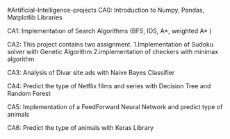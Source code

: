 #Artificial-Intelligence-projects
CA0: Introduction to Numpy, Pandas, Matplotlib Libraries

CA1: Implementation of Search Algorithms (BFS, IDS, A*, weighted A* )

CA2: This project contains two assignment. 1.Implementation of Sudoku solver with Genetic Algorithm 2.implementation of checkers with minimax algorithm

CA3: Analysis of Divar site ads with Naive Bayes Classifier

CA4: Predict the type of Netflix films and series with Decision Tree and Random Forest

CA5: Implementation of a FeedForward Neural Network and predict type of animals

CA6: Predict the type of animals with Keras Library
